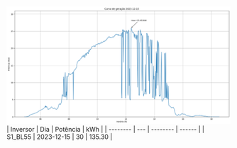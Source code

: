 ![My Image](15_12_2023-S1_BL55.png)
| Inversor | Dia | Potência | kWh    |
| -------- | --- | -------- | ------ |
| S1_BL55       | 2023-12-15  | 30       | 135.30 |